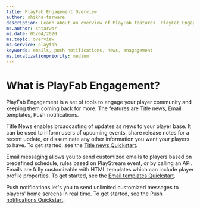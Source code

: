 ```yaml
---
title: PlayFab Engagement Overview
author: shikha-tarware
description: Learn about an overview of PlayFab features. PlayFab Engagement is a set of tools to engage your player community and keeping them coming back for more.
ms.author: shtarwar
ms.date: 05/04/2020
ms.topic: overview
ms.service: playfab
keywords: emails, push notifications, news, enagagement
ms.localizationpriority: medium
---
```


# What is PlayFab Engagement?

PlayFab Engagement is a set of tools to engage your player community and keeping them coming back for more. The features are Title news, Email templates, Push notifications.

Title News enables broadcasting of updates as news to your player base. It can be used to inform users of upcoming events, share release notes for a recent update, or disseminate any other information you want your players to have. To get started, see the [Title news Quickstart](news/quickstart.md). 

Email messaging allows you to send customized emails to players based on predefined schedule, rules based on PlayStream event, or by calling an API. Emails are fully customizable with HTML templates which can include player profile properties. To get started, see the [Email templates Quickstart](emails/quickstart.md). 

Push notifications let's you to send unlimited customized messages to players' home screens in real time. To get started, see the [Push notifications Quickstart](push-notifications/quickstart.md).
